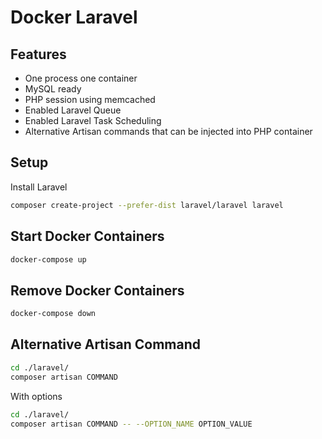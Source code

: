 # Docker Laravel

## Features

- One process one container
- MySQL ready
- PHP session using memcached
- Enabled Laravel Queue
- Enabled Laravel Task Scheduling
- Alternative Artisan commands that can be injected into PHP container

## Setup

Install Laravel

```sh
composer create-project --prefer-dist laravel/laravel laravel
```

## Start Docker Containers

```sh
docker-compose up
```

## Remove Docker Containers

```sh
docker-compose down
```

## Alternative Artisan Command

```sh
cd ./laravel/
composer artisan COMMAND
```

With options

```sh
cd ./laravel/
composer artisan COMMAND -- --OPTION_NAME OPTION_VALUE
```

